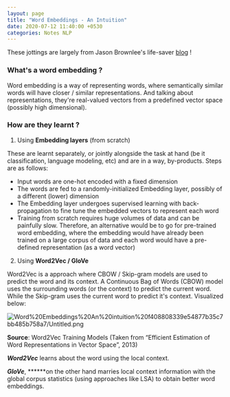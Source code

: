 ```yaml
---
layout: page
title: "Word Embeddings - An Intuition"
date: 2020-07-12 11:40:00 +0530
categories: Notes NLP
---
```


These jottings are largely from Jason Brownlee's life-saver [blog](https://machinelearningmastery.com/what-are-word-embeddings/) !

### What's a word embedding ?

Word embedding is a way of representing words, where semantically similar words will have closer / similar representations. And talking about representations, they're real-valued vectors from a predefined vector space (possibly high dimensional).

### How are they learnt ?

1. Using **Embedding layers** (from scratch)

These are learnt separately, or jointly alongside the task at hand (be it classification, language modeling, etc) and are in a way, by-products. Steps are as follows:

- Input words are one-hot encoded with a fixed dimension
- The words are fed to a randomly-initialized Embedding layer, possibly of a different (lower) dimension
- The Embedding layer undergoes supervised learning with back-propagation to fine tune the embedded vectors to represent each word
- Training from scratch requires huge volumes of data and can be painfully slow. Therefore, an alternative would be to go for pre-trained word embedding, where the embedding would have already been trained on a large corpus of data and each word would have a pre-defined representation (as a word vector)

2. Using **Word2Vec / GloVe**

Word2Vec is a approach where CBOW / Skip-gram models are used to predict the word and its context. A Continuous Bag of Words (CBOW) model uses the surrounding words (or the context) to predict the current word. While the Skip-gram uses the current word to predict it's context. Visualized below:

![Word%20Embeddings%20An%20intuition%20f408808339e54877b35c7bb485b758a7/Untitled.png](Word%20Embeddings%20An%20intuition%20f408808339e54877b35c7bb485b758a7/Untitled.png)

**Source**: Word2Vec Training Models (Taken from “Efficient Estimation of Word Representations in Vector Space”, 2013)

***Word2Vec*** learns about the word using the local context. 

***GloVe***, ******on the other hand marries local context information with the global corpus statistics (using approaches like LSA) to obtain better word embeddings.
